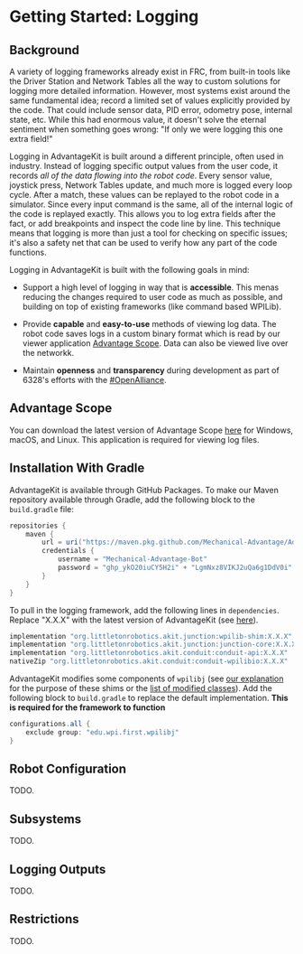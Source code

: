 # Getting Started: Logging

## Background

A variety of logging frameworks already exist in FRC, from built-in tools like the Driver Station and Network Tables all the way to custom solutions for logging more detailed information. However, most systems exist around the same fundamental idea; record a limited set of values explicitly provided by the code. That could include sensor data, PID error, odometry pose, internal state, etc. While this had enormous value, it doesn't solve the eternal sentiment when something goes wrong: "If only we were logging this one extra field!"

Logging in AdvantageKit is built around a different principle, often used in industry. Instead of logging specific output values from the user code, it records *all of the data flowing into the robot code*. Every sensor value, joystick press, Network Tables update, and much more is logged every loop cycle. After a match, these values can be replayed to the robot code in a simulator. Since every input command is the same, all of the internal logic of the code is replayed exactly. This allows you to log extra fields after the fact, or add breakpoints and inspect the code line by line. This technique means that logging is more than just a tool for checking on specific issues; it's also a safety net that can be used to verify how any part of the code functions.

Logging in AdvantageKit is built with the following goals in mind:

* Support a high level of logging in way that is **accessible**. This menas reducing the changes required to user code as much as possible, and building on top of existing frameworks (like command based WPILib).

* Provide **capable** and **easy-to-use** methods of viewing log data. The robot code saves logs in a custom binary format which is read by our viewer application [Advantage Scope](https://github.com/Mechanical-Advantage/AdvantageScope). Data can also be viewed live over the networkk.

* Maintain **openness** and **transparency** during development as part of 6328's efforts with the [#OpenAlliance](https://github.com/OpenAllianceFRC/info).

## Advantage Scope

You can download the latest version of Advantage Scope [here](https://github.com/Mechanical-Advantage/AdvantageScope/releases/latest) for Windows, macOS, and Linux. This application is required for viewing log files.

## Installation With Gradle

AdvantageKit is available through GitHub Packages. To make our Maven repository available through Gradle, add the following block to the `build.gradle` file:

```groovy
repositories {
    maven {
        url = uri("https://maven.pkg.github.com/Mechanical-Advantage/AdvantageKit")
        credentials {
            username = "Mechanical-Advantage-Bot"
            password = "ghp_ykO20iuCY5H2i" + "LgmNxz8VIKJ2uQa6g1DdV0i"
        }
    }
}
```

To pull in the logging framework, add the following lines in `dependencies`. Replace "X.X.X" with the latest version of AdvantageKit (see [here](https://github.com/Mechanical-Advantage/AdvantageKit/releases/latest)).

```groovy
implementation "org.littletonrobotics.akit.junction:wpilib-shim:X.X.X"
implementation "org.littletonrobotics.akit.junction:junction-core:X.X.X"
implementation "org.littletonrobotics.akit.conduit:conduit-api:X.X.X"
nativeZip "org.littletonrobotics.akit.conduit:conduit-wpilibio:X.X.X"
```

AdvantageKit modifies some components of `wpilibj` (see [our explanation](/docs/CONDUIT-SHIMS.md) for the purpose of these shims or the [list of modified classes](/junction/shims/wpilib#interface)). Add the following block to `build.gradle` to replace the default implementation. **This is required for the framework to function**

```groovy
configurations.all {
    exclude group: "edu.wpi.first.wpilibj"
}
```

## Robot Configuration

TODO.

## Subsystems

TODO.

## Logging Outputs

TODO.

## Restrictions

TODO.
